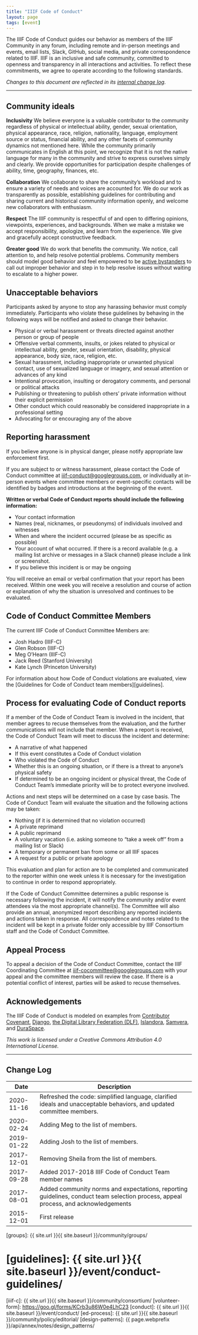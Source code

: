 ```yaml
---
title: "IIIF Code of Conduct"
layout: page
tags: [event]
---
```

The IIIF Code of Conduct guides our behavior as members of the IIIF Community in any forum, including remote and in-person meetings and events, email lists, Slack, GitHub, social media, and private correspondence related to IIIF. IIIF is an inclusive and safe community, committed to openness and transparency in all interactions and activities. To reflect these commitments, we agree to operate according to the following standards.

*Changes to this document are reflected in its [internal change log][change-log].*

<hr>

## Community ideals

**Inclusivity**
We believe everyone is a valuable contributor to the community regardless of physical or intellectual ability, gender, sexual orientation, physical appearance, race, religion, nationality, language, employment source or status, financial ability, and any other facets of community dynamics not mentioned here. While the community primarily communicates in English at this point, we recognize that it is not the native language for many in the community and strive to express ourselves simply and clearly. We provide opportunities for participation despite challenges of ability, time, geography, finances, etc.

**Collaboration**
We collaborate to share the community’s workload and to ensure a variety of needs and voices are accounted for. We do our work as transparently as possible, establishing guidelines for contributing and sharing current and historical community information openly, and welcome new collaborators with enthusiasm.

**Respect**
The IIIF community is respectful of and open to differing opinions, viewpoints, experiences, and backgrounds. When we make a mistake we accept responsibility, apologize, and learn from the experience. We give and gracefully accept constructive feedback.

**Greater good**
We do work that benefits the community. We notice, call attention to, and help resolve potential problems. Community members should model good behavior and feel empowered to be [active bystanders](https://www.diglib.org/active-bystander-orientation/) to call out improper behavior and step in to help resolve issues without waiting to escalate to a higher power.

## Unacceptable behaviors
Participants asked by anyone to stop any harassing behavior must comply immediately. Participants who violate these guidelines by behaving in the following ways will be notified and asked to change their behavior.

* Physical or verbal harassment or threats directed against another person or group of people
* Offensive verbal comments, insults, or jokes related to physical or intellectual ability, gender, sexual orientation, disability, physical appearance, body size, race, religion, etc.
* Sexual harassment, including inappropriate or unwanted physical contact, use of sexualized language or imagery, and sexual attention or advances of any kind
* Intentional provocation, insulting or derogatory comments, and personal or political attacks
* Publishing or threatening to publish others’ private information without their explicit permission
* Other conduct which could reasonably be considered inappropriate in a professional setting
* Advocating for or encouraging any of the above

## Reporting harassment
If you believe anyone is in physical danger, please notify appropriate law enforcement first.

If you are subject to or witness harassment, please contact the Code of Conduct committee at [iiif-conduct@googlegroups.com](mailto:iiif-conduct@googlegroups.com), or individually at in-person events where committee members or event-specific contacts will be identified by badges and introductions at the beginning of the event.

**Written or verbal Code of Conduct reports should include the following information:**
* Your contact information
* Names (real, nicknames, or pseudonyms) of individuals involved and witnesses
* When and where the incident occurred (please be as specific as possible)
* Your account of what occurred. If there is a record available (e.g. a mailing list archive or messages in a Slack channel) please include a link or screenshot.
* If you believe this incident is or may be ongoing

You will receive an email or verbal confirmation that your report has been received. Within one week you will receive a resolution and course of action or explanation of why the situation is unresolved and continues to be evaluated.

## Code of Conduct Committee Members
The current IIIF Code of Conduct Committee Members are:
* Josh Hadro (IIIF-C)
* Glen Robson (IIIF-C)
* Meg O’Hearn (IIIF-C)
* Jack Reed (Stanford University)
* Kate Lynch (Princeton University)

For information about how Code of Conduct violations are evaluated, view the [Guidelines for Code of Conduct team members][guidelines].

## Process for evaluating Code of Conduct reports
If a member of the Code of Conduct Team is involved in the incident, that member agrees to recuse themselves from the evaluation, and the further communications will not include that member. When a report is received, the Code of Conduct Team will meet to discuss the incident and determine:
* A narrative of what happened
* If this event constitutes a Code of Conduct violation
* Who violated the Code of Conduct
* Whether this is an ongoing situation, or if there is a threat to anyone’s physical safety
* If determined to be an ongoing incident or physical threat, the Code of Conduct Team’s immediate priority will be to protect everyone involved.

Actions and next steps will be determined on a case by case basis. The Code of Conduct Team will evaluate the situation and the following actions may be taken:
* Nothing (if it is determined that no violation occurred)
* A private reprimand
* A public reprimand
* A voluntary vacation (i.e. asking someone to “take a week off” from a mailing list or Slack)
* A temporary or permanent ban from some or all IIIF spaces
* A request for a public or private apology

This evaluation and plan for action are to be completed and communicated to the reporter within one week unless it is necessary for the investigation to continue in order to respond appropriately.

If the Code of Conduct Committee determines a public response is necessary following the incident, it will notify the community and/or event attendees via the most appropriate channel(s). The Committee will also provide an annual, anonymized report describing any reported incidents and actions taken in response. All correspondence and notes related to the incident will be kept in a private folder only accessible by IIIF Consortium staff and the Code of Conduct Committee.

## Appeal Process
To appeal a decision of the Code of Conduct Committee, contact the IIIF Coordinating Committee at <iiif-cocommittee@googlegroups.com> with your appeal and the committee members will review the case. If there is a potential conflict of interest, parties will be asked to recuse themselves.

## Acknowledgements
The IIIF Code of Conduct is modeled on examples from [Contributor Covenant](https://www.contributor-covenant.org/version/2/0/code_of_conduct/), [Django](https://www.djangoproject.com/conduct/), [the Digital Library Federation (DLF)](https://www.diglib.org/about/code-of-conduct/), [Islandora](http://islandora.ca/codeofconduct), [Samvera](https://wiki.duraspace.org/display/samvera/Code+of+Conduct), and [DuraSpace](https://duraspace.org/about/policies/code-of-conduct/#:~:text=All%20communication%20will%20be%20treated,exclusionary%20behavior%20in%20any%20form.).

 _This work is licensed under a Creative Commons Attribution 4.0 International License._

<hr>

## Change Log

| Date       | Description                                                         |
| ---------- | ------------------------------------------------------------------- |
| 2020-11-16 | Refreshed the code: simplified language, clarified ideals and unacceptable behaviors, and updated committee members.
| 2020-02-24 | Adding Meg to the list of members. |
| 2019-01-22 | Adding Josh to the list of members. |
| 2017-12-01 | Removing Sheila from the list of members. |
| 2017-09-28 | Added 2017-2018 IIIF Code of Conduct Team member names |
| 2017-08-01 | Added community norms and expectations, reporting guidelines, conduct team selection process, appeal process, and acknowledgements |
| 2015-12-01 | First release |

[change-log]: #change-log "Change Log"
[iiif-discuss]: https://groups.google.com/forum/#!forum/iiif-discuss
[iiif-slack]: https://iiif.slack.com
[github]: https://github.com/IIIF
[islandora]: http://islandora.ca/codeofconduct
[samvera]: https://wiki.duraspace.org/display/samvera/Code+of+Conduct
[dlf]: https://www.diglib.org/about/code-of-conduct/
[clir]: https://www.clir.org/about/news/deepening-resolve
[groups]: {{ site.url }}{{ site.baseurl }}/community/groups/
# [guidelines]: {{ site.url }}{{ site.baseurl }}/event/conduct-guidelines/
[iiif-c]: {{ site.url }}{{ site.baseurl }}/community/consortium/
[volunteer-form]: https://goo.gl/forms/KCrb3u86W0e4LhC23
[conduct]: {{ site.url }}{{ site.baseurl }}/event/conduct/
[ed-process]: {{ site.url }}{{ site.baseurl }}/community/policy/editorial/
[design-patterns]: {{ page.webprefix }}/api/annex/notes/design_patterns/
